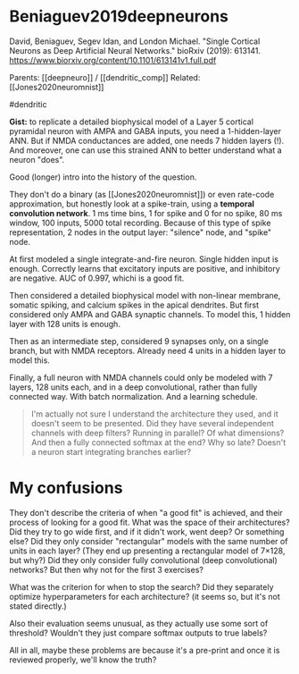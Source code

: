 # Beniaguev2019deepneurons

David, Beniaguev, Segev Idan, and London Michael. "Single Cortical Neurons as Deep Artificial Neural Networks." bioRxiv (2019): 613141. https://www.biorxiv.org/content/10.1101/613141v1.full.pdf

Parents: [[deepneuro]] / [[dendritic_comp]]
Related: [[Jones2020neuromnist]]

#dendritic


**Gist:** to replicate a detailed biophysical model of a Layer 5 cortical pyramidal neuron with AMPA and GABA inputs, you need a 1-hidden-layer ANN. But if NMDA conductances are added, one needs 7 hidden layers (!). And moreover, one can use this strained ANN to better understand what a neuron "does".

Good (longer) intro into the history of the question.

They don't do a binary (as [[Jones2020neuromnist]]) or even rate-code approximation, but honestly look at a spike-train, using a **temporal convolution network**. 1 ms time bins, 1 for spike and 0 for no spike, 80 ms window, 100 inputs, 5000 total recording. Because of this type of spike representation, 2 nodes in the output layer: "silence" node, and "spike" node.

At first modeled a single integrate-and-fire neuron. Single hidden input is enough. Correctly learns that excitatory inputs are positive, and inhibitory are negative. AUC of 0.997, whichi is a good fit.

Then considered a detailed biophysical model with non-linear membrane, somatic spiking, and calcium spikes in the apical dendrites. But first considered only AMPA and GABA synaptic channels. To model this, 1 hidden layer with 128 units is enough.

Then as an intermediate step, considered 9 synapses only, on a single branch, but with NMDA receptors. Already need 4 units in a hidden layer to model this.

Finally, a full neuron with NMDA channels could only be modeled with 7 layers, 128 units each, and in a deep convolutional, rather than fully connected way. With batch normalization. And a learning schedule.

> I'm actually not sure I understand the architecture they used, and it doesn't seem to be presented. Did they have several independent channels with deep filters? Running in parallel? Of what dimensions? And then a fully connected softmax at the end? Why so late? Doesn't a neuron start integrating branches earlier?

# My confusions

They  don't describe the criteria of when "a good fit" is achieved, and their process of looking for a good fit. What was the space of their architectures? Did they try to go wide first, and if it didn't work, went deep? Or something else? Did they only consider "rectangular" models with the same number of units in each layer? (They end up presenting a rectangular model of 7×128, but why?) Did they only consider fully convolutional (deep convolutional) networks? But then why not for the first 3 exercises? 

What was the criterion for when to stop the search? Did they separately optimize hyperparameters for each architecture? (it seems so, but it's not stated directly.)

Also their evaluation seems unusual, as they actually use some sort of threshold? Wouldn't they just compare softmax outputs to true labels?

All in all, maybe these problems are because it's a pre-print and once it is reviewed properly, we'll know the truth?